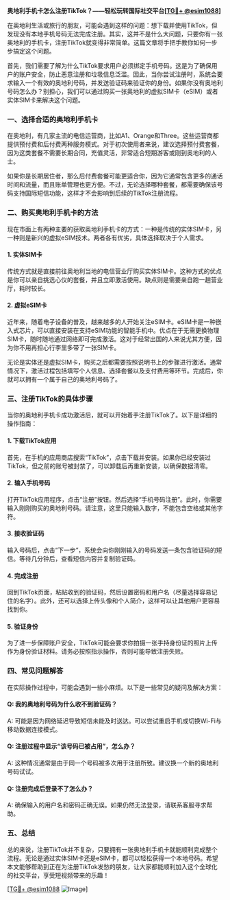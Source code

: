 **奥地利手机卡怎么注册TikTok？——轻松玩转国际社交平台[[TG💪+ @esim1088](https://t.me/s/esim1088)]**

在奥地利生活或旅行的朋友，可能会遇到这样的问题：想下载并使用TikTok，但发现没有本地手机号码无法完成注册。其实，这并不是什么大问题，只要你有一张奥地利的手机卡，注册TikTok就变得非常简单。这篇文章将手把手教你如何一步步搞定这个问题。

首先，我们需要了解为什么TikTok要求用户必须绑定手机号码。这是为了确保用户的账户安全，防止恶意注册和垃圾信息泛滥。因此，当你尝试注册时，系统会要求输入一个有效的奥地利号码，并发送验证码来验证你的身份。如果你没有奥地利号码怎么办？别担心，我们可以通过购买一张奥地利的虚拟SIM卡（eSIM）或者实体SIM卡来解决这个问题。

### **一、选择合适的奥地利手机卡**

在奥地利，有几家主流的电信运营商，比如A1、Orange和Three。这些运营商都提供预付费和后付费两种服务模式。对于初次使用者来说，建议选择预付费套餐，因为这类套餐不需要长期合同，充值灵活，非常适合短期游客或刚到奥地利的人士。

如果你是长期居住者，那么后付费套餐可能更适合你，因为它通常包含更多的通话时间和流量，而且账单管理也更方便。不过，无论选择哪种套餐，都需要确保该号码支持国际短信功能，这样才不会影响到后续的TikTok注册流程。

### **二、购买奥地利手机卡的方法**

现在市面上有两种主要的获取奥地利手机卡的方式：一种是传统的实体SIM卡，另一种则是新兴的虚拟eSIM技术。两者各有优劣，具体选择取决于个人需求。

#### **1. 实体SIM卡**
传统方式就是直接前往奥地利当地的电信营业厅购买实体SIM卡。这种方式的优点是你可以亲自挑选心仪的套餐，并且立即激活使用。缺点则是需要亲自跑一趟营业厅，耗时较长。

#### **2. 虚拟eSIM卡**
近年来，随着电子设备的普及，越来越多的人开始关注eSIM卡。eSIM卡是一种嵌入式芯片，可以直接安装在支持eSIM功能的智能手机中。优点在于无需更换物理SIM卡，随时随地通过网络即可完成激活。这对于经常出国的人来说尤其方便，因为你不用再担心行李里多带了一张SIM卡。

无论是实体还是虚拟SIM卡，购买之后都需要按照说明书上的步骤进行激活。通常情况下，激活过程包括填写个人信息、选择套餐以及支付费用等环节。完成后，你就可以拥有一个属于自己的奥地利号码了。

### **三、注册TikTok的具体步骤**

当你的奥地利手机卡成功激活后，就可以开始着手注册TikTok了。以下是详细的操作指南：

#### **1. 下载TikTok应用**
首先，在手机的应用商店搜索“TikTok”，点击下载并安装。如果你已经安装过TikTok，但之前的账号被封禁了，可以卸载后再重新安装，以确保数据清零。

#### **2. 输入手机号码**
打开TikTok应用程序，点击“注册”按钮。然后选择“手机号码注册”。此时，你需要输入刚刚购买的奥地利号码。请注意，这里只能输入数字，不能包含空格或其他字符。

#### **3. 接收验证码**
输入号码后，点击“下一步”，系统会向你刚刚输入的号码发送一条包含验证码的短信。等待几分钟后，查看短信内容并复制验证码。

#### **4. 完成注册**
回到TikTok页面，粘贴收到的验证码，然后设置密码和用户名（尽量选择容易记住的名字）。此外，还可以选择上传头像和个人简介，这样可以让其他用户更容易找到你。

#### **5. 验证身份**
为了进一步保障账户安全，TikTok可能会要求你拍摄一张手持身份证的照片上传作为身份验证材料。请务必按照指示操作，否则可能导致注册失败。

### **四、常见问题解答**

在实际操作过程中，可能会遇到一些小麻烦。以下是一些常见的疑问及解决方案：

#### **Q: 我的奥地利号码为什么收不到验证码？**
A: 可能是因为网络延迟导致短信未能及时送达。可以尝试重启手机或切换Wi-Fi与移动数据连接模式。

#### **Q: 注册过程中显示“该号码已被占用”，怎么办？**
A: 这种情况通常是由于同一个号码被多次用于注册所致。建议换一个新的奥地利号码试试。

#### **Q: 注册完成后登录不了怎么办？**
A: 确保输入的用户名和密码正确无误。如果仍然无法登录，请联系客服寻求帮助。

### **五、总结**

总的来说，注册TikTok并不复杂，只要拥有一张奥地利手机卡就能顺利完成整个流程。无论是通过实体SIM卡还是eSIM卡，都可以轻松获得一个本地号码。希望本文能够帮助到正在为注册TikTok发愁的朋友，让大家都能顺利加入这个全球化的社交平台，享受短视频带来的乐趣！

[[TG💪+ @esim1088](https://t.me/s/esim1088) ![Image](https://i.postimg.cc/4NQfJmqS/Snipaste-2025-05-13-00-14-12.png)]